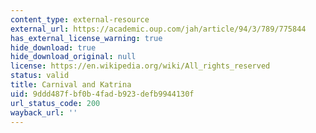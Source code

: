 ```yaml
---
content_type: external-resource
external_url: https://academic.oup.com/jah/article/94/3/789/775844
has_external_license_warning: true
hide_download: true
hide_download_original: null
license: https://en.wikipedia.org/wiki/All_rights_reserved
status: valid
title: Carnival and Katrina
uid: 9ddd487f-bf0b-4fad-b923-defb9944130f
url_status_code: 200
wayback_url: ''
---
```

